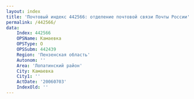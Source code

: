 ```yaml
---
layout: index
title: 'Почтовый индекс 442566: отделение почтовой связи Почты России'
permalink: /442566/
data:
    Index: 442566
    OPSName: Камаевка
    OPSType: О
    OPSSubm: 442439
    Region: 'Пензенская область'
    Autonom: ''
    Area: 'Лопатинский район'
    City: Камаевка
    City1: ''
    ActDate: '20060703'
    IndexOld: ''
---
```

